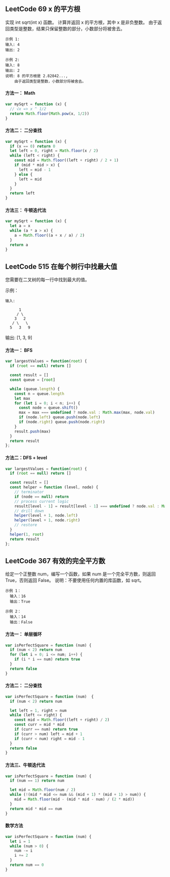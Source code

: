 <h2 id='1'>LeetCode 69 x 的平方根</h2>
实现 int sqrt(int x) 函数。
计算并返回 x 的平方根，其中 x 是非负整数。
由于返回类型是整数，结果只保留整数的部分，小数部分将被舍去。

    示例 1:
    输入: 4
    输出: 2

    示例 2:
    输入: 8
    输出: 2
    说明: 8 的平方根是 2.82842..., 
        由于返回类型是整数，小数部分将被舍去。

#### 方法一： Math 
```javascript
var mySqrt = function (x) {
  // √x => x ^ 1/2
  return Math.floor(Math.pow(x, 1/2))
}
```

#### 方法二： 二分查找
```javascript
var mySqrt = function (x) {
  if (x == 0) return 0
  let left = 0, right = Math.floor(x / 2)
  while (left < right) {
    const mid = Math.floor((left + right) / 2 + 1)
    if (mid * mid > x) {
      left = mid - 1
    } else {
      left = mid
    }
  }
  return left
}
```

#### 方法三： 牛顿迭代法

```javascript
var mySqrt = function (x) {
  let a = x
  while (a * a > x) {
    a = Math.floor((a + x / a) / 2)
  }
  return a
}
```

<h2 id='2'>LeetCode 515 在每个树行中找最大值  </h2>
您需要在二叉树的每一行中找到最大的值。

示例：

    输入: 

          1
         / \
        3   2
       / \   \  
      5   3   9 

输出: [1, 3, 9]

#### 方法一： BFS

```javascript
var largestValues = function(root) {
  if (root == null) return []

  const result = []
  const queue = [root]

  while (queue.length) {
    const n = queue.length
    let max
    for (let i = 0; i < n; i++) {
      const node = queue.shift()
      max = max === undefined ? node.val : Math.max(max, node.val)
      if (node.left) queue.push(node.left)
      if (node.right) queue.push(node.right)
    }
    result.push(max)
  }
  return result
};
```


#### 方法二：DFS + level

```javascript
var largestValues = function(root) {
  if (root == null) return []

  const result = []
  const helper = function (level, node) {
    // terminator
    if (node == null) return
    // process current logic
    result[level - 1] = result[level - 1] === undefined ? node.val : Math.max(result[level - 1], node.val)
    // drill down
    helper(level + 1, node.left)
    helper(level + 1, node.right)
    // restore
  }
  helper(1, root)
  return result
};
```

<h2 id='3'>LeetCode 367 有效的完全平方数</h2>
给定一个正整数 num，编写一个函数，如果 num 是一个完全平方数，则返回 True，否则返回 False。
说明：不要使用任何内置的库函数，如  sqrt。

    示例 1：
      输入：16
      输出：True

    示例 2：
      输入：14
      输出：False

#### 方法一： 单层循环

```javascript
var isPerfectSquare = function (num) {
  if (num < 2) return num
  for (let i = 0; i <= num; i++) {
    if (i * i == num) return true 
  }
  return false
}
```

#### 方法二： 二分查找

```javascript
var isPerfectSquare = function (num)  {
  if (num < 2) return num

  let left = 1, right = num
  while (left <= right) {
    const mid = Math.floor((left + right) / 2) 
    const curr = mid * mid
    if (curr == num) return true
    if (curr > num) left = mid + 1
    if (curr < num) right = mid - 1
  }
  return false
}
```

#### 方法三、牛顿迭代法
```javascript
var isPerfectSquare = function (num) {
  if (num == 1) return num

  let mid = Math.floor(num / 2)
  while (!(mid * mid <= num && (mid + 1) * (mid + 1) > num)) {
    mid = Math.floor(mid - (mid * mid - num) / (2 * mid))
  }
  return mid * mid == num
}
```

#### 数学方法
```javascript
var isPerfectSquare = function (num) {
  let i = 1
  while (num > 0) {
    num -= i
    i += 2
  }
  return num == 0
}
```